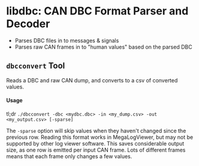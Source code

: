 # libdbc: CAN DBC Format Parser and Decoder

 - Parses DBC files in to messages & signals
 - Parses raw CAN frames in to "human values" based on the parsed DBC

## `dbcconvert` Tool

Reads a DBC and raw CAN dump, and converts to a csv of converted values.

#### Usage

tl;dr `./dbcconvert -dbc <mydbc.dbc> -in <my_dump.csv> -out <my_output.csv> [-sparse]`

The `-sparse` option will skip values when they haven't changed since the previous row. Reading this format works in MegaLogViewer, but may not be supported by other log viewer software. This saves considerable output size, as one row is emitted per input CAN frame. Lots of different frames means that each frame only changes a few values.

